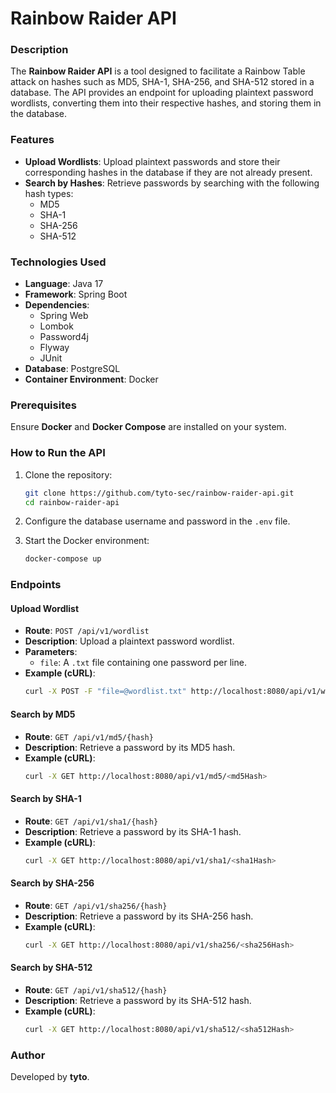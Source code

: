 # Rainbow Raider API

### **Description**

The **Rainbow Raider API** is a tool designed to facilitate a Rainbow Table attack on hashes such as MD5, SHA-1, SHA-256, and SHA-512 stored in a database. The API provides an endpoint for uploading plaintext password wordlists, converting them into their respective hashes, and storing them in the database.


### **Features**

- **Upload Wordlists**: Upload plaintext passwords and store their corresponding hashes in the database if they are not already present.
- **Search by Hashes**: Retrieve passwords by searching with the following hash types:
    - MD5
    - SHA-1
    - SHA-256
    - SHA-512

### **Technologies Used**

- **Language**: Java 17
- **Framework**: Spring Boot
- **Dependencies**:
    - Spring Web
    - Lombok
    - Password4j
    - Flyway
    - JUnit
- **Database**: PostgreSQL
- **Container Environment**: Docker

### **Prerequisites**

Ensure **Docker** and **Docker Compose** are installed on your system.

### **How to Run the API**

1. Clone the repository:
   ```bash
   git clone https://github.com/tyto-sec/rainbow-raider-api.git
   cd rainbow-raider-api
   ```

2. Configure the database username and password in the `.env` file.

3. Start the Docker environment:

   ```bash
   docker-compose up
   ```

### **Endpoints**

#### **Upload Wordlist**

- **Route**: `POST /api/v1/wordlist`
- **Description**: Upload a plaintext password wordlist.
- **Parameters**:
    - `file`: A `.txt` file containing one password per line.
- **Example (cURL)**:
  ```bash
  curl -X POST -F "file=@wordlist.txt" http://localhost:8080/api/v1/wordlist
  ```

#### **Search by MD5**

- **Route**: `GET /api/v1/md5/{hash}`
- **Description**: Retrieve a password by its MD5 hash.
- **Example (cURL)**:
  ```bash
  curl -X GET http://localhost:8080/api/v1/md5/<md5Hash>
  ```

#### **Search by SHA-1**

- **Route**: `GET /api/v1/sha1/{hash}`
- **Description**: Retrieve a password by its SHA-1 hash.
- **Example (cURL)**:
  ```bash
  curl -X GET http://localhost:8080/api/v1/sha1/<sha1Hash>
  ```

#### **Search by SHA-256**

- **Route**: `GET /api/v1/sha256/{hash}`
- **Description**: Retrieve a password by its SHA-256 hash.
- **Example (cURL)**:
  ```bash
  curl -X GET http://localhost:8080/api/v1/sha256/<sha256Hash>
  ```

#### **Search by SHA-512**

- **Route**: `GET /api/v1/sha512/{hash}`
- **Description**: Retrieve a password by its SHA-512 hash.
- **Example (cURL)**:
  ```bash
  curl -X GET http://localhost:8080/api/v1/sha512/<sha512Hash>
  ```

### **Author**

Developed by **tyto**.